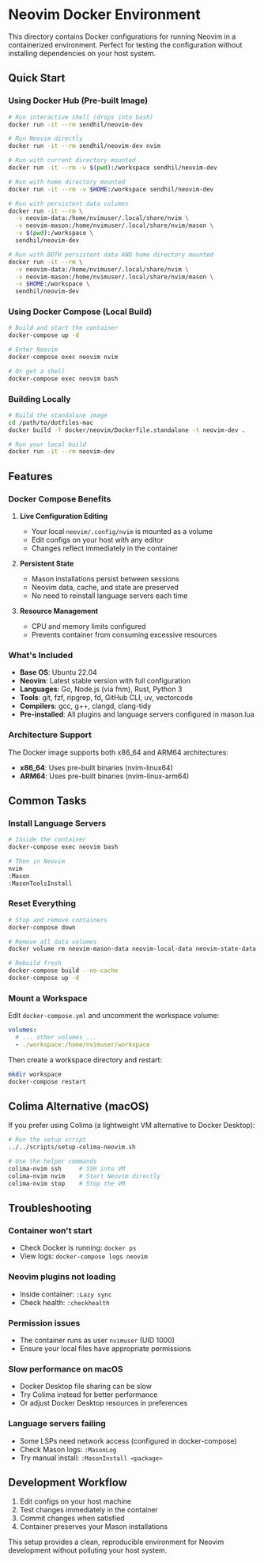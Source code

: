 # Neovim Docker Environment

This directory contains Docker configurations for running Neovim in a containerized environment. Perfect for testing the configuration without installing dependencies on your host system.

## Quick Start

### Using Docker Hub (Pre-built Image)

```bash
# Run interactive shell (drops into bash)
docker run -it --rm sendhil/neovim-dev

# Run Neovim directly
docker run -it --rm sendhil/neovim-dev nvim

# Run with current directory mounted
docker run -it --rm -v $(pwd):/workspace sendhil/neovim-dev

# Run with home directory mounted
docker run -it --rm -v $HOME:/workspace sendhil/neovim-dev

# Run with persistent data volumes
docker run -it --rm \
  -v neovim-data:/home/nvimuser/.local/share/nvim \
  -v neovim-mason:/home/nvimuser/.local/share/nvim/mason \
  -v $(pwd):/workspace \
  sendhil/neovim-dev

# Run with BOTH persistent data AND home directory mounted
docker run -it --rm \
  -v neovim-data:/home/nvimuser/.local/share/nvim \
  -v neovim-mason:/home/nvimuser/.local/share/nvim/mason \
  -v $HOME:/workspace \
  sendhil/neovim-dev
```

### Using Docker Compose (Local Build)

```bash
# Build and start the container
docker-compose up -d

# Enter Neovim
docker-compose exec neovim nvim

# Or get a shell
docker-compose exec neovim bash
```

### Building Locally

```bash
# Build the standalone image
cd /path/to/dotfiles-mac
docker build -f docker/neovim/Dockerfile.standalone -t neovim-dev .

# Run your local build
docker run -it --rm neovim-dev
```

## Features

### Docker Compose Benefits

1. **Live Configuration Editing**
   - Your local `neovim/.config/nvim` is mounted as a volume
   - Edit configs on your host with any editor
   - Changes reflect immediately in the container

2. **Persistent State**
   - Mason installations persist between sessions
   - Neovim data, cache, and state are preserved
   - No need to reinstall language servers each time

3. **Resource Management**
   - CPU and memory limits configured
   - Prevents container from consuming excessive resources

### What's Included

- **Base OS**: Ubuntu 22.04
- **Neovim**: Latest stable version with full configuration
- **Languages**: Go, Node.js (via fnm), Rust, Python 3
- **Tools**: git, fzf, ripgrep, fd, GitHub CLI, uv, vectorcode
- **Compilers**: gcc, g++, clangd, clang-tidy
- **Pre-installed**: All plugins and language servers configured in mason.lua

### Architecture Support

The Docker image supports both x86_64 and ARM64 architectures:
- **x86_64**: Uses pre-built binaries (nvim-linux64)
- **ARM64**: Uses pre-built binaries (nvim-linux-arm64)

## Common Tasks

### Install Language Servers

```bash
# Inside the container
docker-compose exec neovim bash

# Then in Neovim
nvim
:Mason
:MasonToolsInstall
```

### Reset Everything

```bash
# Stop and remove containers
docker-compose down

# Remove all data volumes
docker volume rm neovim-mason-data neovim-local-data neovim-state-data neovim-cache-data

# Rebuild fresh
docker-compose build --no-cache
docker-compose up -d
```

### Mount a Workspace

Edit `docker-compose.yml` and uncomment the workspace volume:

```yaml
volumes:
  # ... other volumes ...
  - ./workspace:/home/nvimuser/workspace
```

Then create a workspace directory and restart:

```bash
mkdir workspace
docker-compose restart
```

## Colima Alternative (macOS)

If you prefer using Colima (a lightweight VM alternative to Docker Desktop):

```bash
# Run the setup script
../../scripts/setup-colima-neovim.sh

# Use the helper commands
colima-nvim ssh     # SSH into VM
colima-nvim nvim    # Start Neovim directly
colima-nvim stop    # Stop the VM
```

## Troubleshooting

### Container won't start
- Check Docker is running: `docker ps`
- View logs: `docker-compose logs neovim`

### Neovim plugins not loading
- Inside container: `:Lazy sync`
- Check health: `:checkhealth`

### Permission issues
- The container runs as user `nvimuser` (UID 1000)
- Ensure your local files have appropriate permissions

### Slow performance on macOS
- Docker Desktop file sharing can be slow
- Try Colima instead for better performance
- Or adjust Docker Desktop resources in preferences

### Language servers failing
- Some LSPs need network access (configured in docker-compose)
- Check Mason logs: `:MasonLog`
- Try manual install: `:MasonInstall <package>`

## Development Workflow

1. Edit configs on your host machine
2. Test changes immediately in the container
3. Commit changes when satisfied
4. Container preserves your Mason installations

This setup provides a clean, reproducible environment for Neovim development without polluting your host system.